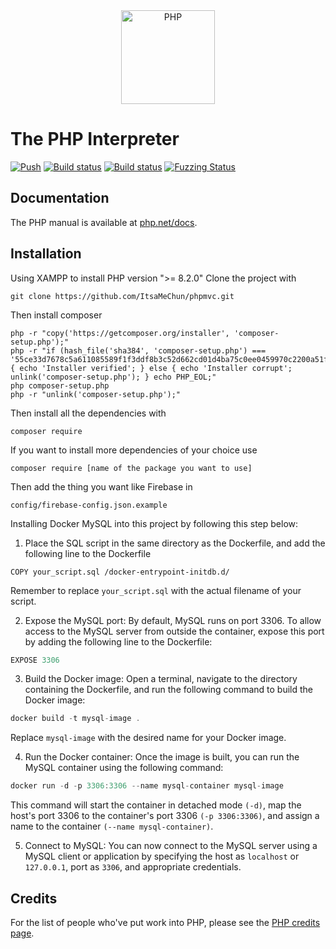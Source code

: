 <div align="center">
    <a href="https://php.net">
        <img
            alt="PHP"
            src="https://www.php.net/images/logos/new-php-logo.svg"
            width="150">
    </a>
</div>

# The PHP Interpreter

[![Push](https://github.com/php/php-src/actions/workflows/push.yml/badge.svg)](https://github.com/php/php-src/actions/workflows/push.yml)
[![Build status](https://travis-ci.com/php/php-src.svg?branch=master)](https://travis-ci.com/github/php/php-src)
[![Build status](https://ci.appveyor.com/api/projects/status/meyur6fviaxgdwdy/branch/master?svg=true)](https://ci.appveyor.com/project/php/php-src)
[![Fuzzing Status](https://oss-fuzz-build-logs.storage.googleapis.com/badges/php.svg)](https://bugs.chromium.org/p/oss-fuzz/issues/list?sort=-opened&can=1&q=proj:php)

## Documentation

The PHP manual is available at [php.net/docs](https://php.net/docs).

## Installation

Using XAMPP to install PHP version ">= 8.2.0"
Clone the project with

    git clone https://github.com/ItsaMeChun/phpmvc.git
    
Then install composer

    php -r "copy('https://getcomposer.org/installer', 'composer-setup.php');"
    php -r "if (hash_file('sha384', 'composer-setup.php') === '55ce33d7678c5a611085589f1f3ddf8b3c52d662cd01d4ba75c0ee0459970c2200a51f492d557530c71c15d8dba01eae') { echo 'Installer verified'; } else { echo 'Installer corrupt'; unlink('composer-setup.php'); } echo PHP_EOL;"
    php composer-setup.php
    php -r "unlink('composer-setup.php');"

Then install all the dependencies with

    composer require

If you want to install more dependencies of your choice use

    composer require [name of the package you want to use]

Then add the thing you want like Firebase in 

    config/firebase-config.json.example

Installing Docker MySQL into this project by following this step below:

1.  Place the SQL script in the same directory as the Dockerfile, and add the following line to the Dockerfile
    
```
COPY your_script.sql /docker-entrypoint-initdb.d/
```

Remember to replace `your_script.sql` with the actual filename of your script.

2. Expose the MySQL port: By default, MySQL runs on port 3306. To allow access to the MySQL server from outside the container, expose this port by adding the following line to the Dockerfile:

```javascript
EXPOSE 3306
```

3. Build the Docker image: Open a terminal, navigate to the directory containing the Dockerfile, and run the following command to build the Docker image:

```javascript
docker build -t mysql-image .
```
Replace `mysql-image` with the desired name for your Docker image.

4. Run the Docker container: Once the image is built, you can run the MySQL container using the following command:

```javascript
docker run -d -p 3306:3306 --name mysql-container mysql-image
```

This command will start the container in detached mode `(-d)`, map the host's port 3306 to the container's port 3306 `(-p 3306:3306)`, and assign a name to the container `(--name mysql-container)`.

5. Connect to MySQL: You can now connect to the MySQL server using a MySQL client or application by specifying the host as `localhost` or `127.0.0.1`, port as `3306`, and appropriate credentials.

## Credits

For the list of people who've put work into PHP, please see the
[PHP credits page](https://php.net/credits.php). 
